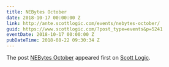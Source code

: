 ```yaml
---
title: NEBytes October
date: 2018-10-17 00:00:00 Z
link: http://ante.scottlogic.com/events/nebytes-october/
guid: https://www.scottlogic.com/?post_type=events&p=5241
eventDate: 2018-10-17 00:00:00 Z
pubDateTime: 2018-08-22 09:30:34 Z
---
```


<p>The post <a rel="nofollow" href="http://ante.scottlogic.com/events/nebytes-october/">NEBytes October</a> appeared first on <a rel="nofollow" href="http://ante.scottlogic.com">Scott Logic</a>.</p>